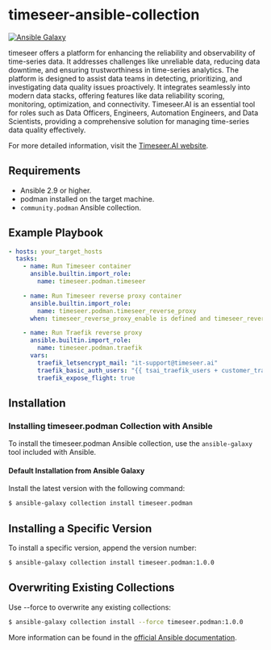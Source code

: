 # timeseer-ansible-collection

[![Ansible Galaxy](https://img.shields.io/badge/ansible--galaxy-timeseer_ansible_collection-yellow.svg)](https://galaxy.ansible.com/diogolobo122/timeseer)

timeseer offers a platform for enhancing the reliability and observability of time-series data. It addresses challenges like unreliable data, reducing data downtime, and ensuring trustworthiness in time-series analytics. The platform is designed to assist data teams in detecting, prioritizing, and investigating data quality issues proactively. It integrates seamlessly into modern data stacks, offering features like data reliability scoring, monitoring, optimization, and connectivity. Timeseer.AI is an essential tool for roles such as Data Officers, Engineers, Automation Engineers, and Data Scientists, providing a comprehensive solution for managing time-series data quality effectively.

For more detailed information, visit the [Timeseer.AI website](https://www.timeseer.ai/).

## Requirements

- Ansible 2.9 or higher.
- podman installed on the target machine.
- `community.podman` Ansible collection.

## Example Playbook

```yaml
- hosts: your_target_hosts
  tasks:
    - name: Run Timeseer container
      ansible.builtin.import_role:
        name: timeseer.podman.timeseer

    - name: Run Timeseer reverse proxy container
      ansible.builtin.import_role:
        name: timeseer.podman.timeseer_reverse_proxy
      when: timeseer_reverse_proxy_enable is defined and timeseer_reverse_proxy_enable

    - name: Run Traefik reverse proxy
      ansible.builtin.import_role:
        name: timeseer.podman.traefik
      vars:
        traefik_letsencrypt_mail: "it-support@timeseer.ai"
        traefik_basic_auth_users: "{{ tsai_traefik_users + customer_traefik_users }}"
        traefik_expose_flight: true
```

## Installation

### Installing timeseer.podman Collection with Ansible

To install the timeseer.podman Ansible collection, use the `ansible-galaxy` tool included with Ansible.

#### Default Installation from Ansible Galaxy

Install the latest version with the following command:

```bash
$ ansible-galaxy collection install timeseer.podman
```

## Installing a Specific Version

To install a specific version, append the version number:

```bash
$ ansible-galaxy collection install timeseer.podman:1.0.0
```

## Overwriting Existing Collections

Use --force to overwrite any existing collections:

```bash
$ ansible-galaxy collection install --force timeseer.podman:1.0.0
```

More information can be found in the [official Ansible documentation](https://docs.ansible.com/).
